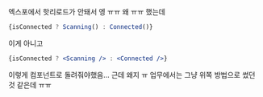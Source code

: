 엑스포에서 핫리로드가 안돼서 엥 ㅠㅠ 왜 ㅠㅠ 했는데
```jsx
{isConnected ? Scanning() : Connected()}
```

이게 아니고

```jsx
{isConnected ? <Scanning /> : <Connected />}
```
이렇게 컴포넌트로 돌려줘야했음...
근데 왜지 ㅠ 업무에서는 그냥 위쪽 방법으로 썼던 것 같은데 ㅠㅠ 